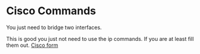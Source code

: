 # Cisco Commands

You just need to bridge two interfaces.

This is good you just not need to use the ip commands. If you are at least fill them out.
[Cisco form](https://community.cisco.com/t5/switching/how-to-configure-router-as-switch/td-p/825131)